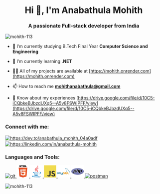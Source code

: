<h1 align="center">Hi 👋, I'm Anabathula Mohith</h1>
<h3 align="center">A passionate Full-stack developer from India</h3>

<p align="left"> <img src="https://komarev.com/ghpvc/?username=mohith-113&label=Profile%20views&color=0e75b6&style=flat" alt="mohith-113" /> </p>

- 🔭 I’m currently studying B.Tech Final Year **Computer Science and Engineering**

- 🌱 I’m currently learning **.NET**

- 👨‍💻 All of my projects are available at [https://mohith.onrender.com](https://mohith.onrender.com)

- 📫 How to reach me **mohithanabathula@gmail.com**

- 📄 Know about my experiences [https://drive.google.com/file/d/10C5-iCQbkeBJbzdUXq5--A5v8FSWIPFF/view](https://drive.google.com/file/d/10C5-iCQbkeBJbzdUXq5--A5v8FSWIPFF/view)

<h3 align="left">Connect with me:</h3>
<p align="left">
<a href="https://dev.to/anabathula_mohith_04a0adf" target="blank"><img align="center" src="https://raw.githubusercontent.com/rahuldkjain/github-profile-readme-generator/master/src/images/icons/Social/devto.svg" alt="https://dev.to/anabathula_mohith_04a0adf" height="30" width="40" /></a>
<a href="https://linkedin.com/in/anabathula-mohith" target="blank"><img align="center" src="https://raw.githubusercontent.com/rahuldkjain/github-profile-readme-generator/master/src/images/icons/Social/linked-in-alt.svg" alt="https://linkedin.com/in/anabathula-mohith" height="30" width="40" /></a>
</p>

<h3 align="left">Languages and Tools:</h3>
<p align="left"> <a href="https://git-scm.com/" target="_blank" rel="noreferrer"> <img src="https://www.vectorlogo.zone/logos/git-scm/git-scm-icon.svg" alt="git" width="40" height="40"/> </a> <a href="https://www.w3.org/html/" target="_blank" rel="noreferrer"> <img src="https://raw.githubusercontent.com/devicons/devicon/master/icons/html5/html5-original-wordmark.svg" alt="html5" width="40" height="40"/> </a> <a href="https://www.java.com" target="_blank" rel="noreferrer"> <img src="https://raw.githubusercontent.com/devicons/devicon/master/icons/java/java-original.svg" alt="java" width="40" height="40"/> </a> <a href="https://developer.mozilla.org/en-US/docs/Web/JavaScript" target="_blank" rel="noreferrer"> <img src="https://raw.githubusercontent.com/devicons/devicon/master/icons/javascript/javascript-original.svg" alt="javascript" width="40" height="40"/> </a> <a href="https://www.mysql.com/" target="_blank" rel="noreferrer"> <img src="https://raw.githubusercontent.com/devicons/devicon/master/icons/mysql/mysql-original-wordmark.svg" alt="mysql" width="40" height="40"/> </a> <a href="https://www.php.net" target="_blank" rel="noreferrer"> <img src="https://raw.githubusercontent.com/devicons/devicon/master/icons/php/php-original.svg" alt="php" width="40" height="40"/> </a> <a href="https://postman.com" target="_blank" rel="noreferrer"> <img src="https://www.vectorlogo.zone/logos/getpostman/getpostman-icon.svg" alt="postman" width="40" height="40"/> </a> </p>

<p><img align="center" src="https://github-readme-stats.vercel.app/api/top-langs?username=mohith-113&show_icons=true&locale=en&layout=compact" alt="mohith-113" /></p>
